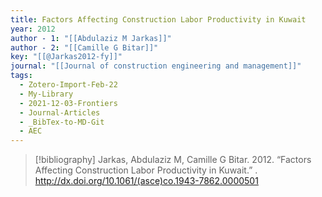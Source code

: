 ```yaml
---
title: Factors Affecting Construction Labor Productivity in Kuwait
year: 2012
author - 1: "[[Abdulaziz M Jarkas]]"
author - 2: "[[Camille G Bitar]]"
key: "[[@Jarkas2012-fy]]"
journal: "[[Journal of construction engineering and management]]"
tags:
  - Zotero-Import-Feb-22
  - My-Library
  - 2021-12-03-Frontiers
  - Journal-Articles
  - _BibTex-to-MD-Git
  - AEC
---
```


> [!bibliography]
> Jarkas, Abdulaziz M, Camille G Bitar. 2012. “Factors Affecting Construction Labor Productivity in Kuwait.” . http://dx.doi.org/10.1061/(asce)co.1943-7862.0000501